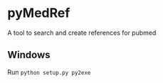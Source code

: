 pyMedRef
=============

A tool to search and create references for pubmed

Windows
-------
Run `python setup.py py2exe`

